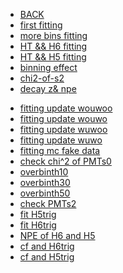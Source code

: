 <!-- docs/_sidebar.md -->

* [BACK](/introduction.md)
* [first fitting](analysis-water/fitting.md)
* [more bins fitting](analysis-water/morebin.md)
* [HT && H6 fitting](analysis-water/hodoH6.md)
* [HT && H5 fitting](analysis-water/hodoH5.md)
* [binning effect](analysis-water/binning.md)
* [chi2-of-s2 ](analysis-water/chi2s2.md)
* [decay z& npe](analysis-water/decayznpe.md)
<!-- * [fitting update](analysis-water/update1029.md) -->
<!-- * [fitting update1101](analysis-water/update1101.md) -->
* [ fitting update wouwoo ](analysis-water/update1103_wouwoo.md)
* [ fitting update wouwo ](analysis-water/update1103_wouwo.md)
* [ fitting update wuwoo ](analysis-water/update1103_wuwoo.md)
* [ fitting update wuwo ](analysis-water/update1103_wuwo.md)
* [ fitting mc fake data  ](analysis-water/update1103_mcfakedata.md)
* [ check chi^2 of PMTs0  ](analysis-water/checks0.md)
* [ overbinth10  ](analysis-water/overbinth10.md)
* [ overbinth30  ](analysis-water/overbinth30.md)
* [ overbinth50  ](analysis-water/overbinth50.md)
* [check PMTs2](analysis-water/checkPMTs2.md)
* [fit H5trig](analysis-water/H5trig.md)
* [fit H6trig](analysis-water/H6trig.md)
* [NPE of  H6 and H5](analysis-water/h5andh6.md)
* [cf and  H6trig](analysis-water/cfh6.md)
* [cf and  H5trig](analysis-water/cfh5.md)

